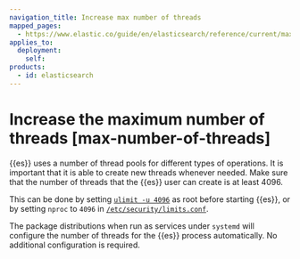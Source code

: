 ```yaml
---
navigation_title: Increase max number of threads
mapped_pages:
  - https://www.elastic.co/guide/en/elasticsearch/reference/current/max-number-of-threads.html
applies_to:
  deployment:
    self:
products:
  - id: elasticsearch
---
```


# Increase the maximum number of threads [max-number-of-threads]

{{es}} uses a number of thread pools for different types of operations. It is important that it is able to create new threads whenever needed. Make sure that the number of threads that the {{es}} user can create is at least 4096.

This can be done by setting [`ulimit -u 4096`](setting-system-settings.md#ulimit) as root before starting {{es}}, or by setting `nproc` to `4096` in [`/etc/security/limits.conf`](setting-system-settings.md#limits.conf).

The package distributions when run as services under `systemd` will configure the number of threads for the {{es}} process automatically. No additional configuration is required.

